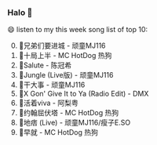

### Halo 👋

😄 listen to my this week song list of top 10:

0. 🌈兄弟们要进城 - 顽童MJ116
1. 🌈十局上半 - MC HotDog 热狗
2. 🌈Salute - 陈冠希
3. 🌈Jungle (Live版) - 顽童MJ116
4. 🌈干大事 - 顽童MJ116
5. 🌈X Gon' Give It to Ya (Radio Edit) - DMX
6. 🌈活着viva - 阿梨粤
7. 🌈约翰屈伏塔 - MC HotDog 热狗
8. 🌈地痞 (Live) - 顽童MJ116/瘦子E.SO
9. 🌈早就 - MC HotDog 热狗

